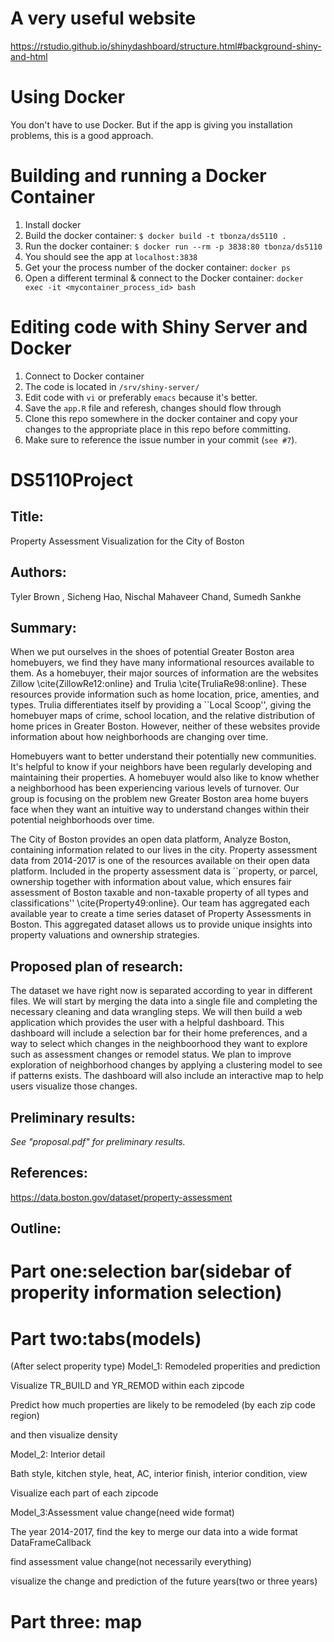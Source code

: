 # A very useful website
https://rstudio.github.io/shinydashboard/structure.html#background-shiny-and-html

# Using Docker

You don't have to use Docker. But if the app is giving you installation
problems, this is a good approach.

# Building and running a Docker Container

1. Install docker
1. Build the docker container: `$ docker build -t tbonza/ds5110 .`
1. Run the docker container: `$ docker run --rm -p 3838:80 tbonza/ds5110`
1. You should see the app at `localhost:3838`
1. Get your the process number of the docker container:
   `docker ps`
1. Open a different terminal & connect to the Docker container:
   `docker exec -it <mycontainer_process_id> bash`

# Editing code with Shiny Server and Docker

1. Connect to Docker container
1. The code is located in `/srv/shiny-server/`
1. Edit code with `vi` or preferably `emacs` because it's better.
1. Save the `app.R` file and referesh, changes should flow through
1. Clone this repo somewhere in the docker container and copy your
   changes to the appropriate place in this repo before committing.
1. Make sure to reference the issue number in your commit (`see #7`).


# DS5110Project

##  Title: 
Property Assessment Visualization for the City of Boston

## Authors:
Tyler Brown , Sicheng Hao, Nischal Mahaveer Chand, Sumedh Sankhe

## Summary:
When we put ourselves in the shoes of potential Greater Boston area
homebuyers, we find they have many informational resources available
to them. As a homebuyer, their major sources of information are the
websites Zillow \cite{ZillowRe12:online} and Trulia
\cite{TruliaRe98:online}. These resources provide information such as
home location, price, amenties, and types. Trulia differentiates itself
by providing a ``Local Scoop'', giving the homebuyer maps of crime, school
location, and the relative distribution of home prices in Greater
Boston. However, neither of these websites provide information about how
neighborhoods are changing over time.

Homebuyers want to better understand their potentially new communities.
It's helpful to know if your neighbors have been regularly developing
and maintaining their properties. A homebuyer would also like to know
whether a neighborhood has been experiencing various levels of turnover.
Our group is focusing on the problem new Greater Boston area home buyers
face when they want an intuitive way to understand changes within their
potential neighborhoods over time.

The City of Boston provides an open data platform, Analyze Boston, 
containing information related to our lives in the city. Property 
assessment data from 2014-2017 is one of the resources available on their
 open data platform. Included in the property assessment data is 
``property, or parcel, ownership together with information about value, 
which ensures fair assessment of Boston taxable and non-taxable property 
of all types and classifications'' \cite{Property49:online}. Our team 
has aggregated each available year to create a time series dataset of 
Property Assessments in Boston. This aggregated dataset allows us to 
provide unique insights into property valuations and ownership strategies.


## Proposed plan of research:
The dataset we have right now is separated according to year in different
files. We will start by merging the data into a single file and completing
the necessary cleaning and data wrangling steps. We will then build a 
web application which provides the user with a helpful dashboard. This
dashboard will include a selection bar for their home preferences, and
a way to select which changes in the neighboorhood they want to
explore such as assessment changes or remodel status. We plan to improve
exploration of neighborhood changes by applying a clustering model to see
if patterns exists. The dashboard will also include an interactive map to
help users visualize those changes. 


##  Preliminary results:
*See "proposal.pdf" for preliminary results.*

##  References:
https://data.boston.gov/dataset/property-assessment



## Outline:

# Part one:selection bar(sidebar of properity information selection)

# Part two:tabs(models)
(After select properity type)
Model_1: Remodeled properities and prediction

Visualize TR_BUILD and YR_REMOD within each zipcode

Predict how much properties are likely to be remodeled (by each zip code region)

and then visualize density

Model_2: Interior detail

Bath style, kitchen style, heat, AC, interior finish, interior condition, view

Visualize each part of each zipcode

Model_3:Assessment value change(need wide format)

The year 2014-2017, find the key to merge our data into a wide format DataFrameCallback

find assessment value change(not necessarily everything)

visualize the change and prediction of the future years(two or three years)



# Part three: map






